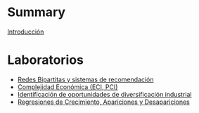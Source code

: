 # Summary

[Introducción](README.md)

# Laboratorios

- [Redes Bipartitas y sistemas de recomendación](./laboratorios/redes_bipartitas_sistemas_recomendacion/index.html)
- [Complejidad Económica (ECI, PCI)]()
- [Identificación de oportunidades de diversificación industrial]()
- [Regresiones de Crecimiento, Apariciones y Desapariciones]() 
